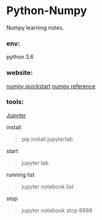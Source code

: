 # Python-Numpy
Numpy learning notes. 

### env:
python 3.6

### website:
[numpy quickstart](https://numpy.org/devdocs/user/quickstart.html)
[numpy reference](https://numpy.org/devdocs/reference/index.html#reference)
### tools:
[Jupyter](https://jupyter.org/)

install
> pip install jupyterlab

start
> jupyter lab

running list
> jupyter notebook list

stop

> jupyter notebook stop 8888

